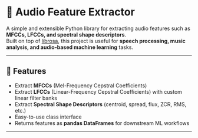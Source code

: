 # 🎵 Audio Feature Extractor

A simple and extensible Python library for extracting audio features such as **MFCCs, LFCCs, and spectral shape descriptors**.  
Built on top of [librosa](https://librosa.org/), this project is useful for **speech processing, music analysis, and audio-based machine learning** tasks.

---

## 🚀 Features

- Extract **MFCCs** (Mel-Frequency Cepstral Coefficients)  
- Extract **LFCCs** (Linear-Frequency Cepstral Coefficients) with custom linear filter banks  
- Extract **Spectral Shape Descriptors** (centroid, spread, flux, ZCR, RMS, etc.)  
- Easy-to-use class interface  
- Returns features as **pandas DataFrames** for downstream ML workflows  

---
